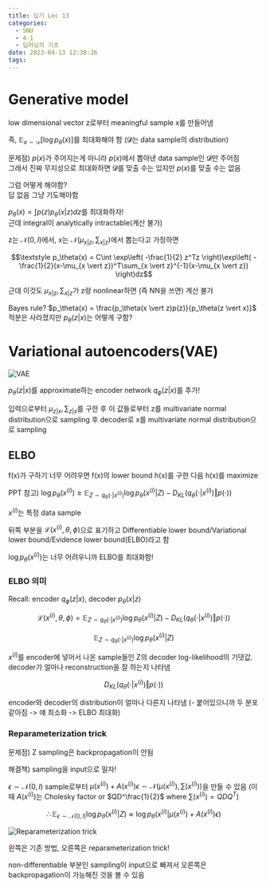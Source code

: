 ```yaml
---
title: 딥기 Lec 13
categories:
  - SNU
  - 4-1
  - 딥러닝의 기초
date: 2023-04-13 12:38:26
tags:
---
```


# Generative model

low dimensional vector z로부터 meaningful sample x를 만들어냄

즉, $\mathbb{E}_{x \sim \mathcal{D}}[\log p_\theta(x)]$를 최대화해야 함 (𝓓는 data sample의 distribution)

문제점) $p(x)$가 주어지는게 아니라 $p(x)$에서 뽑아낸 data sample인 𝓓만 주어짐  
그래서 진짜 무지성으로 최대화하면 𝓓를 맞출 수는 있지만 $p(x)$를 맞출 수는 없음

그럼 어떻게 해야함?  
답 없음 그냥 기도해야함

$p_\theta(x) = \int p(z)p_\theta(x \vert z)dz$를 최대화하자!  
근데 integral이 analytically intractable(계산 불가)

z는 $\mathcal{N}(0, I)$에서, x는 $\mathcal{N}(\mu_{x \vert z}, \sum_{x \vert z})$에서 뽑는다고 가정하면

$$\textstyle p_\theta(x) = C\int \exp\left( -\frac{1}{2} z^Tz \right)\exp\left( -\frac{1}{2}(x-\mu_{x \vert z})^T\sum_{x \vert z}^{-1}(x-\mu_{x \vert z}) \right)dz$$

근데 이것도 $\mu_{x \vert z}, \sum_{x \vert z}$가 z랑 nonlinear하면 (즉 NN을 쓰면) 계산 불가

Bayes rule? $p_\theta(x) = \frac{p_\theta(x \vert z)p(z)}{p_\theta(z \vert x)}$ 적분은 사라졌지만 $p_\theta(z \vert x)$는 어떻게 구함?

# Variational autoencoders(VAE)

![VAE](vae.png)

$p_\theta(z \vert x)$를 approximate하는 encoder network $q_\phi(z \vert x)$를 추가!

입력으로부터 $\mu_{z \vert x}, \sum_{z \vert x}$를 구한 후 이 값들로부터 z를 multivariate normal distribution으로 sampling 후 decoder로 x를 multivariate normal distribution으로 sampling

## ELBO

f(x)가 구하기 너무 어려우면 f(x)의 lower bound h(x)를 구한 다음 h(x)를 maximize

PPT 참고) $\log p_\theta(x^{(i)}) \geq \mathbb{E}_{Z \sim q_\theta(\cdot\vert x^{(i)})}\log p_\theta(x^{(i)} \vert Z) - D_{KL}(q_\theta(\cdot\vert x^{(i)}) \Vert p(\cdot))$

$x^{(i)}$는 특정 data sample

뒤쪽 부분을 $\mathcal{L}(x^{(i)}, \theta, \phi)$으로 표기하고 Differentiable lower bound/Variational lower bound/Evidence lower bound(ELBO)라고 함

$\log p_\theta(x^{(i)})$는 너무 어려우니까 ELBO를 최대화함!

### ELBO 의미

Recall: encoder $q_\phi(z \vert x)$, decoder $p_\theta(x \vert z)$

$$\mathcal{L}(x^{(i)}, \theta, \phi) = \mathbb{E}_{Z \sim q_\theta(\cdot\vert x^{(i)})}\log p_\theta(x^{(i)} \vert Z) - D_{KL}(q_\theta(\cdot\vert x^{(i)}) \Vert p(\cdot))$$

$$\mathbb{E}_{Z \sim q_\theta(\cdot\vert x^{(i)})}\log p_\theta(x^{(i)} \vert Z)$$

$x^{(i)}$를 encoder에 넣어서 나온 sample들인 Z의 decoder log-likelihood의 기댓값. decoder가 얼마나 reconstruction을 잘 하는지 나타냄

$$D_{KL}(q_\theta(\cdot\vert x^{(i)}) \Vert p(\cdot))$$

encoder와 decoder의 distribution이 얼마나 다른지 나타냄 (- 붙어있으니까 두 분포 같아짐 -> 얘 최소화 -> ELBO 최대화)

### Reparameterization trick

문제점) Z sampling은 backpropagation이 안됨

해결책) sampling을 input으로 밀자!

$\epsilon \sim \mathcal{N}(0, I)$ sample로부터 $\mu(x^{(i)}) + A(x^{(i)}) \epsilon \sim \mathcal{N}(\mu(x^{(i)}), \sum(x^{(i)}))$을 만들 수 있음 (이때 $A(x^{(i)})$는 Cholesky factor or $QD^\frac{1}{2}$ where $\sum(x^{(i)}) = QDQ^T$)

$$\therefore \mathbb{E}_{\epsilon \sim \mathcal{N}(0, I)}\log p_\theta(x^{(i)} \vert Z) \approx \log p_\theta(x^{(i)} \vert \mu(x^{(i)}) + A(x^{(i)})\epsilon)$$

![Reparameterization trick](reparameterization_trick.png)

왼쪽은 기존 방법, 오른쪽은 reparameterization trick!

non-differentiable 부분인 sampling이 input으로 빠져서 오른쪽은 backpropagation이 가능해진 것을 볼 수 있음
